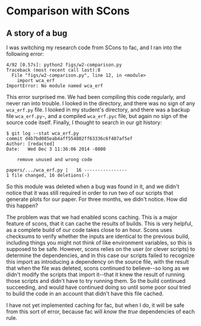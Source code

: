 # Comparison with SCons

## A story of a bug

I was switching my research code from SCons to fac, and I ran into the
following error:

    4/92 [0.57s]: python2 figs/w2-comparison.py
    Traceback (most recent call last):8      
      File "figs/w2-comparison.py", line 12, in <module>
        import wca_erf
    ImportError: No module named wca_erf

This error surprised me.  We had been compiling this code regularly,
and never ran into trouble.  I looked in the directory, and there was
no sign of any `wca_erf.py` file.  I looked in my student's directory,
and there was a backup file `wca_erf.py~`, and a compiled
`wca_erf.pyc` file, but again no sign of the source code itself.
Finally, I thought to search in our git history:

    $ git log --stat wca_erf.py
    commit d4b7bd085eab4aff554802ff63336c6f407af5ef
    Author: [redacted]
    Date:   Wed Dec 3 11:36:06 2014 -0800
    
        remove unused and wrong code
    
    papers/.../wca_erf.py |   16 ----------------
    1 file changed, 16 deletions(-)

So this module was deleted when a bug was found in it, and we didn't
notice that it was still required in order to run two of our scripts
that generate plots for our paper.  For three months, we didn't
notice.  How did this happen?

The problem was that we had enabled scons caching.  This is a major
feature of scons, that it can cache the results of builds.  This is
very helpful, as a complete build of our code takes close to an hour.
Scons uses checksums to verify whether the inputs are identical to the
previous build, including things you might not think of like
environment variables, so this is supposed to be safe.  However, scons
relies on the user (or clever scripts) to determine the dependencies,
and in this case our scripts failed to recognize this import as
introducing a dependency on the source file, with the result that when
the file was deleted, scons continued to believe--so long as we didn't
modify the scripts that import it--that it knew the result of running
those scripts and didn't have to try running them.  So the build
continued succeeding, and would have continued doing so until some
poor soul tried to build the code in an account that didn't have this
file cached.

I have not yet implemented caching for fac, but when I do, it will be
safe from this sort of error, because fac will *know* the *true*
dependencies of each rule.
